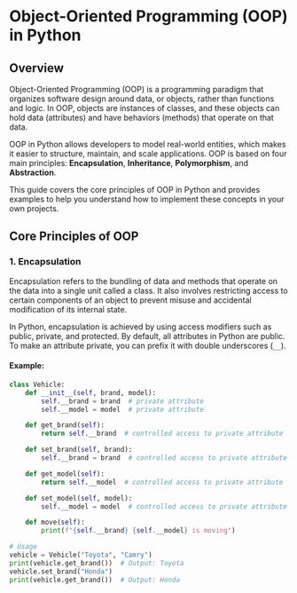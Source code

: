 # Object-Oriented Programming (OOP) in Python

## Overview
Object-Oriented Programming (OOP) is a programming paradigm that organizes software design around data, or objects, rather than functions and logic. In OOP, objects are instances of classes, and these objects can hold data (attributes) and have behaviors (methods) that operate on that data.

OOP in Python allows developers to model real-world entities, which makes it easier to structure, maintain, and scale applications. OOP is based on four main principles: **Encapsulation**, **Inheritance**, **Polymorphism**, and **Abstraction**.

This guide covers the core principles of OOP in Python and provides examples to help you understand how to implement these concepts in your own projects.

## Core Principles of OOP

### 1. Encapsulation
Encapsulation refers to the bundling of data and methods that operate on the data into a single unit called a class. It also involves restricting access to certain components of an object to prevent misuse and accidental modification of its internal state.

In Python, encapsulation is achieved by using access modifiers such as public, private, and protected. By default, all attributes in Python are public. To make an attribute private, you can prefix it with double underscores (`__`).

#### Example:
```python
class Vehicle:
    def __init__(self, brand, model):
        self.__brand = brand  # private attribute
        self.__model = model  # private attribute

    def get_brand(self):
        return self.__brand  # controlled access to private attribute

    def set_brand(self, brand):
        self.__brand = brand  # controlled access to private attribute

    def get_model(self):
        return self.__model  # controlled access to private attribute

    def set_model(self, model):
        self.__model = model  # controlled access to private attribute

    def move(self):
        print(f"{self.__brand} {self.__model} is moving")

# Usage
vehicle = Vehicle("Toyota", "Camry")
print(vehicle.get_brand())  # Output: Toyota
vehicle.set_brand("Honda")
print(vehicle.get_brand())  # Output: Honda
